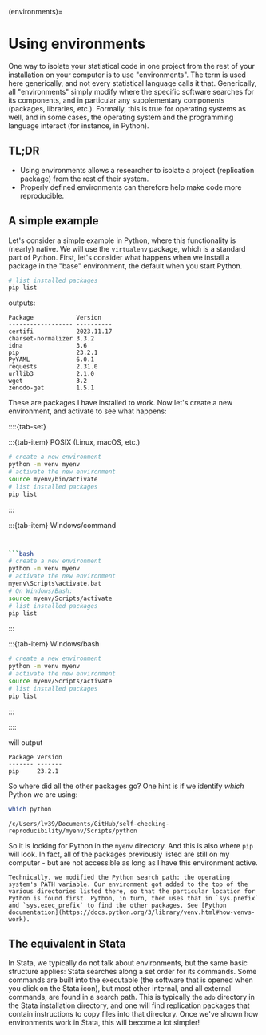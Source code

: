 (environments)=
# Using environments

One way to isolate your statistical code in one project from the rest of your installation on your computer is to use "environments". The term is used here generically, and not every statistical language calls it that. Generically, all "environments" simply modify where the specific software searches for its components, and in particular any supplementary components (packages, libraries, etc.). Formally, this is true for operating systems as well, and in some cases, the operating system and the programming language interact (for instance, in Python).

## TL;DR

- Using environments allows a researcher to isolate a project (replication package) from the rest of their system.
- Properly defined environments can therefore help make code more reproducible.


## A simple example

Let's consider a simple example in Python, where this functionality is (nearly) native. We will use the `virtualenv` package, which is a standard part of Python. First, let's consider what happens when we install a package in the "base" environment, the default when you start Python.

```bash
# list installed packages
pip list
```

outputs:

```
Package            Version
------------------ ----------
certifi            2023.11.17
charset-normalizer 3.3.2
idna               3.6
pip                23.2.1
PyYAML             6.0.1
requests           2.31.0
urllib3            2.1.0
wget               3.2
zenodo-get         1.5.1
```

These are packages I have installed to work. Now let's create a new environment, and activate to see what happens:


::::{tab-set}


:::{tab-item} POSIX (Linux, macOS, etc.)


```bash
# create a new environment
python -m venv myenv
# activate the new environment
source myenv/bin/activate
# list installed packages
pip list
```

:::

:::{tab-item} Windows/command

```bash


```bash
# create a new environment
python -m venv myenv
# activate the new environment
myenv\Scripts\activate.bat
# On Windows/Bash:
source myenv/Scripts/activate
# list installed packages
pip list
```

:::

:::{tab-item} Windows/bash


```bash
# create a new environment
python -m venv myenv
# activate the new environment
source myenv/Scripts/activate
# list installed packages
pip list
```

:::

::::

will output

```
Package Version
------- -------
pip     23.2.1
```

So where did all the other packages go? One hint is if we identify *which* Python we are using:

```bash
which python
```

```
/c/Users/lv39/Documents/GitHub/self-checking-reproducibility/myenv/Scripts/python
```

So it is looking for Python in the `myenv` directory. And this is also where `pip` will look. In fact, all of the packages previously listed are still on my computer - but are not accessible as long as I have this environment active.

```{note}
Technically, we modified the Python search path: the operating system's PATH variable. Our environment got added to the top of the various directories listed there, so that the particular location for Python is found first. Python, in turn, then uses that in `sys.prefix` and `sys.exec_prefix` to find the other packages. See [Python documentation](https://docs.python.org/3/library/venv.html#how-venvs-work).

```

## The equivalent in Stata

In Stata, we typically do not talk about environments, but the same basic structure applies: Stata searches along a set order for its commands. Some commands are built into the executable (the software that is opened when you click on the Stata icon), but most other internal, and all external commands, are found in a search path. This is typically the `ado` directory in the Stata installation directory, and one will find replication packages that contain instructions to copy files into that directory. Once we've shown how environments work in Stata, this will become a lot simpler!

```stata

```
